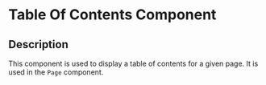 # Table Of Contents Component

## Description
This component is used to display a table of contents for a given page. It is used in the `Page` component.

